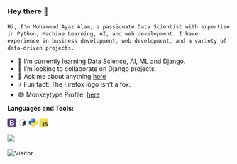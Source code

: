 

<!--
**rebel47/rebel47** is a ✨ _special_ ✨ repository because its `README.md` (this file) appears on your GitHub profile.

Here are some ideas to get you started:

- 🔭 I’m currently working on ...
- 🌱 I’m currently learning ...
- 👯 I’m looking to collaborate on ...
- 🤔 I’m looking for help with ...
- 💬 Ask me about ...
- 📫 How to reach me: ...
- 😄 Pronouns: ...
- ⚡ Fun fact: ...
-->

### Hey there 👋
```
Hi, I'm Mohammad Ayaz Alam, a passionate Data Scientist with expertise in Python, Machine Learning, AI, and web development. I have experience in business development, web development, and a variety of data-driven projects. 

```

- 🌱 I’m currently learning Data Science, AI, ML and Django.
- 👯 I’m looking to collaborate on Django projects.
- 💬 Ask me about anything [here](https://twitter.com/ayaz_rebel47)
- ⚡ Fun fact: The Firefox logo isn't a fox.
- 😄 Monkeytype Profile: [here](https://monkeytype.com/profile/rebel47)

**Languages and Tools:**

<code><img height="20" title="BootStrap" src="/assets/bootstrap.png"></code>
<code><img height="20" title="Bash" src="/assets/bash.png"></code>
<code><img height="20" title="Python" src="/assets/python.jpg"></code>
<code><img height="20" title="JavaScript" src="/assets/javascript.png"></code>
<!-- <code><img height="20" title="React" src="/assets/react.png"></code> -->


<!--Ayaz's Github Stats -->
<img src = "https://github-readme-stats.vercel.app/api?username=rebel47&show_icons=true&title_color=0984e3&icon_color=79ff97&text_color=fff&bg_color=151515&line_height=27&hide=stars" />


![Visitor](https://visitor-badge.laobi.icu/badge?page_id=rebel47.rebel47)
